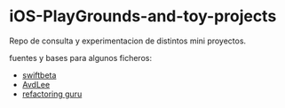 # iOS-PlayGrounds-and-toy-projects

Repo de consulta y experimentacion de distintos mini proyectos.

fuentes y bases para algunos ficheros:
* [swiftbeta](https://www.youtube.com/c/SwiftBeta)
* [AvdLee](https://github.com/AvdLee)
* [refactoring guru](https://refactoring.guru/es)
